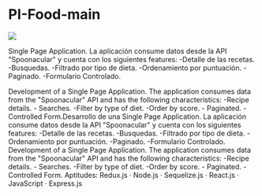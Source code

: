 # PI-Food-main

<p align='left'>
    <img src='https://res.cloudinary.com/dblc1bzmx/image/upload/v1664301565/github%20and%20more/Captura_de_Pantalla_2022-09-27_a_la_s_14.55.22_nquj2o.png/v1/fill/w_160,h_30,al_c,q_85,usm_0.66_1.00_0.01/Logo_completo_Color_1PNG.webp' </img>
</p>


 Single Page Application. La aplicación consume datos desde la API "Spoonacular" y cuenta con los siguientes features: 
 -Detalle de las recetas. 
 -Busquedas. 
 -Filtrado por tipo de dieta. 
 -Ordenamiento por puntuación. 
 -Paginado. 
 -Formulario Controlado.  
 
Development of a Single Page Application. The application consumes data from the "Spoonacular" API and has the following characteristics: -Recipe details. - Searches. -Filter by type of diet. -Order by score. - Paginated. -Controlled Form.Desarrollo de una Single Page Application. La aplicación consume datos desde la API "Spoonacular" y cuenta con los siguientes features: -Detalle de las recetas. -Busquedas. -Filtrado por tipo de dieta. -Ordenamiento por puntuación. -Paginado. -Formulario Controlado. Development of a Single Page Application. The application consumes data from the "Spoonacular" API and has the following characteristics: -Recipe details. - Searches. -Filter by type of diet. -Order by score. - Paginated. -Controlled Form. Aptitudes: Redux.js · Node.js · Sequelize.js · React.js · JavaScript · Express.js
